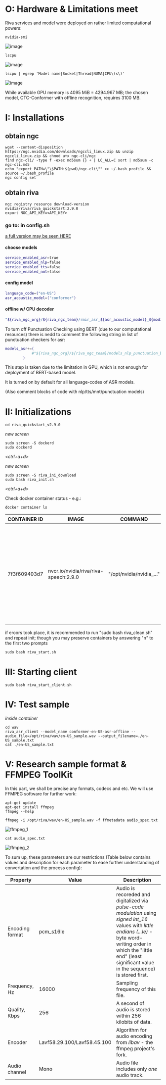 # O: Hardware & Limitations meet
Riva services and model were deployed on rather limited computational powers:
```console
nvidia-smi
```
![image](https://user-images.githubusercontent.com/122811954/227789877-f7fc96ab-06ed-42d5-b770-40c48ef44435.png)
```console
lscpu
```
![image](https://user-images.githubusercontent.com/122811954/227789969-9ee35c60-a09b-4c34-b719-1d867ca9f93e.png)
```console
lscpu | egrep 'Model name|Socket|Thread|NUMA|CPU\(s\)'
```
![image](https://user-images.githubusercontent.com/122811954/227790076-fbaeb224-2d08-4154-b3c0-25a8c8e4f609.png)

While available GPU memory is 4095 MiB = 4294.967 MB; the chosen model, CTC-Conformer with offline recognition, requires 3100 MB.
# I: Installations 

## obtain ngc
```console
wget --content-disposition https://ngc.nvidia.com/downloads/ngccli_linux.zip && unzip ngccli_linux.zip && chmod u+x ngc-cli/ngc
find ngc-cli/ -type f -exec md5sum {} + | LC_ALL=C sort | md5sum -c ngc-cli.md5
echo "export PATH=\"\$PATH:$(pwd)/ngc-cli\"" >> ~/.bash_profile && source ~/.bash_profile
ngc config set
```

## obtain riva
```console
ngc registry resource download-version nvidia/riva/riva_quickstart:2.9.0
export NGC_API_KEY=<API_KEY>
```
### go to: in config.sh
[a full version may be seen HERE](config.sh)
#### choose models
```bash
service_enabled_asr=true
service_enabled_nlp=false
service_enabled_tts=false
service_enabled_nmt=false
```
#### config model
```bash
language_code=("en-US")
asr_acoustic_model=("conformer")
```
#### offline w/ CPU decoder
```bash
"${riva_ngc_org}/${riva_ngc_team}/rmir_asr_${asr_acoustic_model}_${modified_lang_code}_ofl${decoder}:${riva_ngc_model_version}"
```
To turn off Punctuation Checking using BERT (due to our computational resources) there is nedd to comment the following string in list of punctuation checkers for asr:

```bash
models_asr+=(
            #"${riva_ngc_org}/${riva_ngc_team}/models_nlp_punctuation_bert_base_${modified_lang_code}:${riva_ngc_model_version}-${riva_target_gpu_family}-${riva_tegra_platform}"
        )
```
This step is taken due to the limitation in GPU, which is not enough for deployment of BERT-based model.

It is turned on by default for all language-codes of ASR models.

(Also comment blocks of code with nlp/tts/mnt/punctuation models)

# II: Initializations
```console
cd riva_quickstart_v2.9.0
```
*new screen*
```console
sudo screen -S dockerd
sudo dockerd
```
*<ctrl+a+d>*

*new screen*
```console
sudo screen -S riva_ini_download
sudo bash riva_init.sh
```
*<ctrl+a+d>*

Check docker container status - e.g.:

```console
docker container ls
```
CONTAINER ID | IMAGE | COMMAND | CREATED | STATUS | PORTS | NAMES
|----------------------|----------------------|----------------------|----------------------|----------------------|--------------------------------------------|----------------------|
7f3f609403d7 | nvcr.io/nvidia/riva/riva-speech:2.9.0 | "/opt/nvidia/nvidia_…" | 57 seconds ago | Up 51 seconds | 0.0.0.0:50051->50051/tcp, :::50051->50051/tcp, 0.0.0.0:49155->8000/tcp, :::49155->8000/tcp, 0.0.0.0:49154->8001/tcp, :::49154->8001/tcp, 0.0.0.0:49153->8002/tcp, :::49153->8002/tcp | riva-speech


if eroors took place, it is recommended to run "sudo bash riva_clean.sh" and repeat init; though you may preserve containers by answering "n" to the first two prompts
```console
sudo bash riva_start.sh
```
# III: Starting client
```console
sudo bash riva_start_client.sh
```
# IV: Test sample
*inside container*
```console
cd wav
riva_asr_client --model_name conformer-en-US-asr-offline --audio_file=/opt/riva/wav/en-US_sample.wav --output_filename=./en-US_sample.txt
cat ./en-US_sample.txt
```

# V: Research sample format & FFMPEG ToolKit
In this part, we shall be precise any formats, codecs and etc.
We will use FFMPEG software for further work:
```console
apt-get update
apt-get install ffmpeg
ffmpeg --help
```

```console
ffmpeg -i /opt/riva/wav/en-US_sample.wav -f ffmetadata audio_spec.txt
```
![ffmpeg_1](https://user-images.githubusercontent.com/122811954/226694532-2afca5f9-25aa-458b-907f-05853860b7ce.png)
```console
cat audio_spec.txt
```
![ffmpeg_2](https://user-images.githubusercontent.com/122811954/226694732-937245a0-0fbf-48ef-9d6a-01a052462699.png)

To sum up, these parameters are our restrictions (Table below contains values and description for each parameter to ease further understanding of convertation and the process config):

| Property        | Value                       | Description                                                                                                                                                                                                                              |
|-----------------|-----------------------------|------------------------------------------------------------------------------------------------------------------------------------------------------------------------------------------------------------------------------------------|
| Encoding format | pcm_s16le                   | Audio is recoreded and digitalized via *pulse-code modulation* using *signed int_16* values with *little endians (...le)* - byte word-writing order in which the "little end" (least significant value in the sequence) is stored first. |
| Frequency, Hz   | 16000                       | Sampling frequency of this file.                                                                                                                                                                                                         |
| Quality, Kbps   | 256                         | A second of audio is stored within 256 kilobits of data.                                                                                                                                                                                 |
| Encoder         | Lavf58.29.100/Lavf58.45.100 | Algorithm for audio encoding from *libav* - the ffmpeg project's fork.                                                                                                                                                                   |
| Audio channel   | Mono                        | Audio file includes only *one* audio track.                                                                                                                                                                                              |
